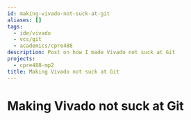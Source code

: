 ```yaml
---
id: making-vivado-not-suck-at-git
aliases: []
tags:
  - ide/vivado
  - vcs/git
  - academics/cpre488
description: Post on how I made Vivado not suck at Git
projects:
  - cpre488-mp2
title: Making Vivado not suck at Git
---
```


# Making Vivado not suck at Git

